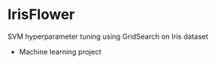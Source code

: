 # IrisFlower
SVM hyperparameter tuning using GridSearch on Iris dataset


* Machine learning project
